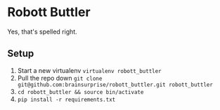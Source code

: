 # Robott Buttler
Yes, that's spelled right.

## Setup
1. Start a new virtualenv `virtualenv robott_buttler`
2. Pull the repo down `git clone git@github.com:brainsurprise/robott_buttler.git robott_buttler`
3. `cd robott_buttler && source bin/activate`
4. `pip install -r requirements.txt`
